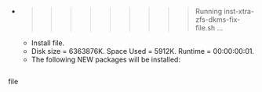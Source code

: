 * >>>>>>>>> Running inst-xtra-zfs-dkms-fix-file.sh ...
  * Install file.
  * Disk size = 6363876K. Space Used = 5912K. Runtime = 00:00:00:01.
  * The following NEW packages will be installed:
  ```bash
file
  ```
